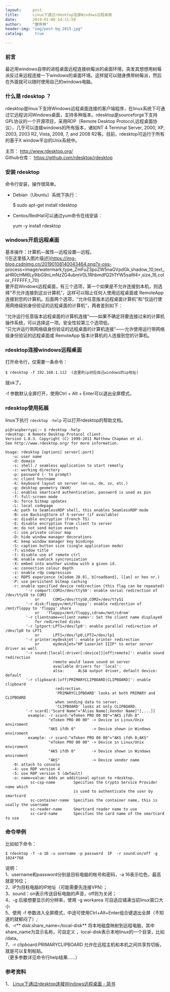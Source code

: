 ```yaml
---
layout:		post
title: 		Linux下通过rdesktop连接Windows远程桌面
date: 		2019-01-08 14:11:50
author:		"唐传林"
header-img: "img/post-bg-2015.jpg"
catalog:	 true

---
```

###  前言

最近用windows自带的进程桌面远程连接树莓派的桌面环境，突发其想想用树莓派反过来远程连接一下windows的桌面环境。这样就可以随身携带树莓派，然后在外面就可以随时使用自己的windows电脑。

###  什么是 rdesktop ？

rdesktop是linux下支持Windows远程桌面连接的客户端程序，在linux系统下可通过它远程访问Windows桌面，支持多种版本。rdesktop是sourceforge下支持GPL协议的一个开源项目，采用RDP（Remote
Desktop Protocol,远程桌面协议），几乎可以连接windows的所有版本，诸如NT 4 Terminal Server, 2000, XP,
2003, 2003 R2, Vista, 2008, 7, and 2008 R2等。目前，rdesktop可运行于所有的基于X
window平台的Unix系统中。

主页： [ http://www.rdesktop.org/ ](http://www.rdesktop.org/)  
Github仓库： [ https://github.com/rdesktop/rdesktop
](https://github.com/rdesktop/rdesktop)

###  安装 rdesktop

命令行安装，操作很简单。

  * Debian（Ubuntu）系统下执行： 

    
    
    $ sudo apt-get install rdesktop
    

  * Centos/RedHat可以通过yum命令在线安装： 

    
    
    yum -y install rdesktop
    

###  windows开启远程桌面

基本操作：计算机—属性—远程设置—远程。  
![在这里插入图片描述](https://img-blog.csdnimg.cn/20190108140043464.png?x-oss-
process=image/watermark,type_ZmFuZ3poZW5naGVpdGk,shadow_10,text_aHR0cHM6Ly9ibG9nLmNzZG4ubmV0L1RhbmdfQ2h1YW5saW4=,size_16,color_FFFFFF,t_70)  
要开启Windows远程桌面，有三个选项，第一个如果是不允许连接到本机，则选择“不允许连接到这台计算机”，这样可以阻止任何人使用远程桌面或
RemoteApp连接到您的计算机。后面两个选项，“允许任意版本远程桌面计算机”和“仅运行使用网络级别身份验证的远程桌面的计算机”，两者差别如下：

“允许运行任意版本远程桌面的计算机连接”——如果不确定将要连接过来的计算机操作系统，可以选择这一项。安全性较第三个选项低。  
“只允许运行带网络级身份验证的远程桌面的计算机连接”——允许使用运行带网络级身份验证的远程桌面或 RemoteApp 版本计算机的人连接到您的计算机。

###  rdesktop连接windows远程桌面

打开命令行，仅需要一条命令：

    
    
    $ rdesktop -f 192.168.1.112  (这里的ip对应自己windows的ip地址)
    

就ok了。

-f 参数默认全屏打开，使用Ctrl + Alt + Enter可以退出全屏模式。 

###  rdesktop使用拓展

linux下执行 ` rdesktop -help ` 可以打开rdesktop的帮助文档。

    
    
    pi@raspberrypi:~ $ rdesktop -help
    rdesktop: A Remote Desktop Protocol client.
    Version 1.8.3. Copyright (C) 1999-2011 Matthew Chapman et al.
    See http://www.rdesktop.org/ for more information.
    
    Usage: rdesktop [options] server[:port]
       -u: user name
       -d: domain
       -s: shell / seamless application to start remotly
       -c: working directory
       -p: password (- to prompt)
       -n: client hostname
       -k: keyboard layout on server (en-us, de, sv, etc.)
       -g: desktop geometry (WxH)
       -i: enables smartcard authentication, password is used as pin
       -f: full-screen mode
       -b: force bitmap updates
       -L: local codepage
       -A: path to SeamlessRDP shell, this enables SeamlessRDP mode
       -B: use BackingStore of X-server (if available)
       -e: disable encryption (French TS)
       -E: disable encryption from client to server
       -m: do not send motion events
       -C: use private colour map
       -D: hide window manager decorations
       -K: keep window manager key bindings
       -S: caption button size (single application mode)
       -T: window title
       -t: disable use of remote ctrl
       -N: enable numlock syncronization
       -X: embed into another window with a given id.
       -a: connection colour depth
       -z: enable rdp compression
       -x: RDP5 experience (m[odem 28.8], b[roadband], l[an] or hex nr.)
       -P: use persistent bitmap caching
       -r: enable specified device redirection (this flag can be repeated)
             '-r comport:COM1=/dev/ttyS0': enable serial redirection of /dev/ttyS0 to COM1
                 or      COM1=/dev/ttyS0,COM2=/dev/ttyS1
             '-r disk:floppy=/mnt/floppy': enable redirection of /mnt/floppy to 'floppy' share
                 or   'floppy=/mnt/floppy,cdrom=/mnt/cdrom'
             '-r clientname=<client name>': Set the client name displayed
                 for redirected disks
             '-r lptport:LPT1=/dev/lp0': enable parallel redirection of /dev/lp0 to LPT1
                 or      LPT1=/dev/lp0,LPT2=/dev/lp1
             '-r printer:mydeskjet': enable printer redirection
                 or      mydeskjet="HP LaserJet IIIP" to enter server driver as well
             '-r sound:[local[:driver[:device]]|off|remote]': enable sound redirection
                         remote would leave sound on server
                         available drivers for 'local':
                         alsa:      ALSA output driver, default device: default
             '-r clipboard:[off|PRIMARYCLIPBOARD|CLIPBOARD]': enable clipboard
                          redirection.
                          'PRIMARYCLIPBOARD' looks at both PRIMARY and CLIPBOARD
                          when sending data to server.
                          'CLIPBOARD' looks at only CLIPBOARD.
             '-r scard[:"Scard Name"="Alias Name[;Vendor Name]"[,...]]
              example: -r scard:"eToken PRO 00 00"="AKS ifdh 0"
                       "eToken PRO 00 00" -> Device in Linux/Unix enviroment
                       "AKS ifdh 0"       -> Device shown in Windows enviroment
              example: -r scard:"eToken PRO 00 00"="AKS ifdh 0;AKS"
                       "eToken PRO 00 00" -> Device in Linux/Unix enviroment
                       "AKS ifdh 0"       -> Device shown in Windows enviroment
                       "AKS"              -> Device vendor name
       -0: attach to console
       -4: use RDP version 4
       -5: use RDP version 5 (default)
       -o: name=value: Adds an additional option to rdesktop.
               sc-csp-name        Specifies the Crypto Service Provider name which
                                  is used to authenticate the user by smartcard
               sc-container-name  Specifies the container name, this is usally the username
               sc-reader-name     Smartcard reader name to use
               sc-card-name       Specifies the card name of the smartcard to use
    

###  命令举例

比如如下命令：

    
    
    $ rdesktop -f -a 16 -u username -p password  IP  -r sound:on/off -g 1024*768
    

说明：  
1、username和password分别是目标电脑的帐号和密码，-a 16表示位色，最高就是16位；  
2、IP为目标电脑的IP地址（可能需要先连接VPN）；  
3、sound：on表示传送目标电脑的声音，off则为关闭；  
4、-g 后接想要显示的分辨率，使用 -g workarea 可自适应铺满当前linux窗口大小  
5、使用 -f 参数进入全屏模式，中途可使用Ctrl+Alt+Enter组合键退出全屏（不知道的就郁闷了）;  
6、-r** disk:share_name=/local-disk** 将本地磁盘映射到远程电脑，其中share_name为显示名称，可自定义
，local-disk表示本地linux的一个目录，比如 /data。  
7、-r clipboard:PRIMARYCLIPBOARD 允许在远程主机和本机之间共享剪切板，就是可以复制粘贴。  
（更多参数详见命令行help结果……）

###  参考资料

1、 [ Linux下通过rdesktop连接Windows远程桌面 - 简书
](https://www.jianshu.com/p/91fb0b1c6815)

